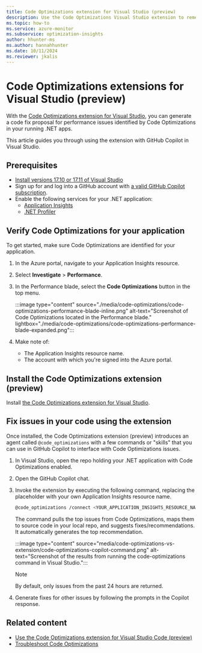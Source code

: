```yaml
---
title: Code Optimizations extension for Visual Studio (preview)
description: Use the Code Optimizations Visual Studio extension to remediate performance bottlenecks on a code level.
ms.topic: how-to
ms.service: azure-monitor
ms.subservice: optimization-insights
author: hhunter-ms
ms.author: hannahhunter
ms.date: 10/11/2024
ms.reviewer: jkalis
---
```


# Code Optimizations extensions for Visual Studio (preview)

With the [Code Optimizations extension for Visual Studio](https://aka.ms/CodeOptimizations/VS/Marketplace), you can generate a code fix proposal for performance issues identified by Code Optimizations in your running .NET apps. 

This article guides you through using the extension with GitHub Copilot in Visual Studio. 

## Prerequisites

- [Install versions 17.10 or 17.11 of Visual Studio](https://visualstudio.microsoft.com/downloads/)
- Sign up for and log into a GitHub account with [a valid GitHub Copilot subscription](https://docs.github.com/en/copilot/about-github-copilot/subscription-plans-for-github-copilot).
- Enable the following services for your .NET application:
  - [Application Insights](../app/create-workspace-resource.md)
  - [.NET Profiler](../profiler/profiler.md)

## Verify Code Optimizations for your application

To get started, make sure Code Optimizations are identified for your application.

1. In the Azure portal, navigate to your Application Insights resource.
1. Select **Investigate** > **Performance**. 
1. In the Performance blade, select the **Code Optimizations** button in the top menu.

   :::image type="content" source="./media/code-optimizations/code-optimizations-performance-blade-inline.png" alt-text="Screenshot of Code Optimizations located in the Performance blade." lightbox="./media/code-optimizations/code-optimizations-performance-blade-expanded.png":::

1. Make note of:  
    - The Application Insights resource name.
    - The account with which you're signed into the Azure portal.

## Install the Code Optimizations extension (preview)

Install [the Code Optimizations extension for Visual Studio](https://aka.ms/CodeOptimizations/VS/Marketplace).

## Fix issues in your code using the extension

Once installed, the Code Optimizations extension (preview) introduces an agent called `@code_optimizations` with a few commands or "skills" that you can use in GitHub Copilot to interface with Code Optimizations issues. 

1. In Visual Studio, open the repo holding your .NET application with Code Optimizations enabled. 
1. Open the GitHub Copilot chat. 
1. Invoke the extension by executing the following command, replacing the placeholder with your own Application Insights resource name.

    ```bash
    @code_optimizations /connect <YOUR_APPLICATION_INSIGHTS_RESOURCE_NAME>
    ```

    The command pulls the top issues from Code Optimizations, maps them to source code in your local repo, and suggests fixes/recommendations. It automatically generates the top recommendation. 

    :::image type="content" source="media/code-optimizations-vs-extension/code-optimizations-copilot-command.png" alt-text="Screenshot of the results from running the code-optimizations command in Visual Studio.":::

    > [!NOTE]
    > By default, only issues from the past 24 hours are returned. 

1. Generate fixes for other issues by following the prompts in the Copilot response.

## Related content

- [Use the Code Optimizations extension for Visual Studio Code (preview)](./code-optimizations-vscode-extension.md)
- [Troubleshoot Code Optimizations](./code-optimizations-troubleshoot.md)
